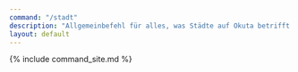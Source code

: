 ```yaml
---
command: "/stadt"
description: "Allgemeinbefehl für alles, was Städte auf Okuta betrifft. Öffnet das Städtemenü."
layout: default
---
```

{% include command_site.md %}
